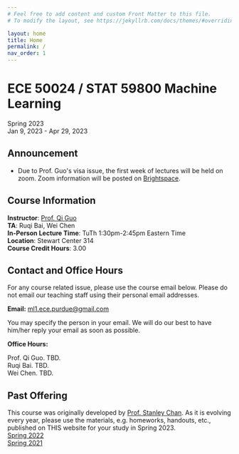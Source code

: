 ```yaml
---
# Feel free to add content and custom Front Matter to this file.
# To modify the layout, see https://jekyllrb.com/docs/themes/#overriding-theme-defaults

layout: home
title: Home
permalink: /
nav_order: 1
---
```

# ECE 50024 / STAT 59800 Machine Learning
Spring 2023  
Jan 9, 2023 - Apr 29, 2023  

## Announcement
- Due to Prof. Guo's visa issue, the first week of lectures will be held on zoom. Zoom information will be posted on [Brightspace](https://purdue.brightspace.com/d2l/home/703824).

## Course Information
**Instructor**: [Prof. Qi Guo](https://qiguo.org)  
**TA**: Ruqi Bai, Wei Chen  
**In-Person Lecture Time**: TuTh 1:30pm-2:45pm Eastern Time  
**Location**: Stewart Center 314  
**Course Credit Hours**: 3.00  

## Contact and Office Hours
For any course related issue, please use the course email below. Please do not email our teaching staff using their personal email addresses.  

**Email:** [ml1.ece.purdue@gmail.com](mailto:ml1.ece.purdue@gmail.com)

You may specify the person in your email. We will do our best to have him/her reply your email as soon as possible.

**Office Hours:** 

Prof. Qi Guo. TBD.  
Ruqi Bai. TBD.  
Wei Chen. TBD.  


## Past Offering
This course was originally developed by [Prof. Stanley Chan](https://engineering.purdue.edu/ChanGroup/). As it is evolving every year, please use the materials, e.g. homeworks, handouts, etc., published on THIS website for your study in Spring 2023.  
[Spring 2022](http://ece595-s2022.qiguo.org/)  
[Spring 2021](https://engineering.purdue.edu/ChanGroup/ECE595/)



